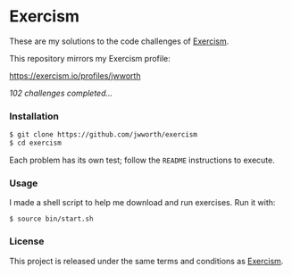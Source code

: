 # Exercism

These are my solutions to the code challenges of [Exercism](http://exercism.io).

This repository mirrors my Exercism profile:

https://exercism.io/profiles/jwworth

_102 challenges completed..._

### Installation

```sh
$ git clone https://github.com/jwworth/exercism
$ cd exercism
```

Each problem has its own test; follow the `README` instructions to execute.

### Usage

I made a shell script to help me download and run exercises. Run it with:

```
$ source bin/start.sh
```

### License

This project is released under the same terms and conditions as
[Exercism](http://exercism.io).
